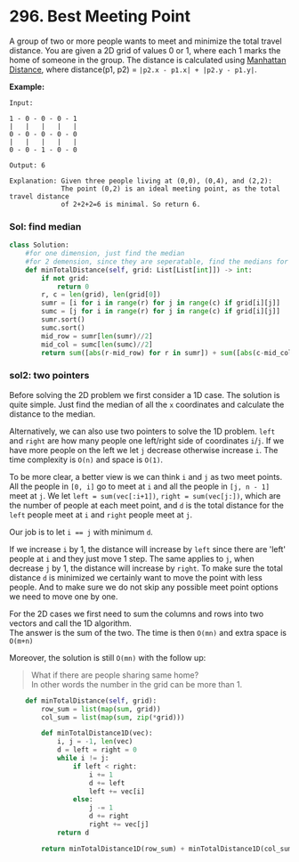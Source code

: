 # 296. Best Meeting Point

A group of two or more people wants to meet and minimize the total travel distance. You are given a 2D grid of values 0 or 1, where each 1 marks the home of someone in the group. The distance is calculated using [Manhattan Distance](http://en.wikipedia.org/wiki/Taxicab_geometry), where distance\(p1, p2\) = `|p2.x - p1.x| + |p2.y - p1.y|`.

**Example:**

```text
Input: 

1 - 0 - 0 - 0 - 1
|   |   |   |   |
0 - 0 - 0 - 0 - 0
|   |   |   |   |
0 - 0 - 1 - 0 - 0

Output: 6 

Explanation: Given three people living at (0,0), (0,4), and (2,2):
             The point (0,2) is an ideal meeting point, as the total travel distance 
             of 2+2+2=6 is minimal. So return 6.
```

### Sol: find median

```python
class Solution:
    #for one dimension, just find the median
    #for 2 demension, since they are seperatable, find the medians for x/y respectively
    def minTotalDistance(self, grid: List[List[int]]) -> int:
        if not grid:
            return 0
        r, c = len(grid), len(grid[0])
        sumr = [i for i in range(r) for j in range(c) if grid[i][j]]
        sumc = [j for i in range(r) for j in range(c) if grid[i][j]]
        sumr.sort()
        sumc.sort()
        mid_row = sumr[len(sumr)//2]
        mid_col = sumc[len(sumc)//2]
        return sum([abs(r-mid_row) for r in sumr]) + sum([abs(c-mid_col) for c in sumc])
```

### sol2: two pointers

Before solving the 2D problem we first consider a 1D case. The solution is quite simple. Just find the median of all the `x` coordinates and calculate the distance to the median.

Alternatively, we can also use two pointers to solve the 1D problem. `left` and `right` are how many people one left/right side of coordinates `i`/`j`. If we have more people on the left we let `j` decrease otherwise increase `i`. The time complexity is `O(n)` and space is `O(1)`.

To be more clear, a better view is we can think `i` and `j` as two meet points. All the people in `[0, i]` go to meet at `i` and all the people in `[j, n - 1]` meet at `j`. We let `left = sum(vec[:i+1])`, `right = sum(vec[j:])`, which are the number of people at each meet point, and `d` is the total distance for the `left` people meet at `i` and `right` people meet at `j`.

Our job is to let `i == j` with minimum `d`.

If we increase `i` by 1, the distance will increase by `left` since there are 'left' people at `i` and they just move 1 step. The same applies to `j`, when decrease `j` by 1, the distance will increase by `right`. To make sure the total distance `d` is minimized we certainly want to move the point with less people. And to make sure we do not skip any possible meet point options we need to move one by one.

For the 2D cases we first need to sum the columns and rows into two vectors and call the 1D algorithm.  
The answer is the sum of the two. The time is then `O(mn)` and extra space is `O(m+n)`

Moreover, the solution is still `O(mn)` with the follow up:

> What if there are people sharing same home?  
> In other words the number in the grid can be more than 1.

```python
    def minTotalDistance(self, grid):
        row_sum = list(map(sum, grid))
        col_sum = list(map(sum, zip(*grid)))

        def minTotalDistance1D(vec):
            i, j = -1, len(vec)
            d = left = right = 0
            while i != j:
                if left < right:
                    i += 1
                    d += left
                    left += vec[i]
                else:
                    j -= 1
                    d += right         
                    right += vec[j]
            return d

        return minTotalDistance1D(row_sum) + minTotalDistance1D(col_sum)


```

